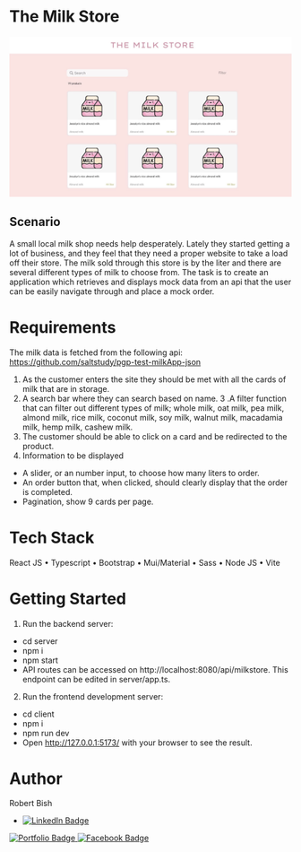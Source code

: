 # The Milk Store

<img src='./client/src/assets/milkstore.png' width='800'/>

## Scenario
A small local milk shop needs help desperately. Lately they started getting a lot of business, and they feel that they need a proper website to take a load off their store. The milk sold through this store is by the liter and there are several different types of milk to choose from. The task is to create an application which retrieves and displays mock data from an api that the user can be easily navigate through and place a mock order.

# Requirements
The milk data is fetched from the following api: https://github.com/saltstudy/pgp-test-milkApp-json
1. As the customer enters the site they should be met with all the cards of milk that are in storage.
2. A search bar where they can search based on name.
3 .A filter function that can filter out different types of milk; whole milk, oat milk, pea milk, almond milk, rice milk, coconut milk, soy milk, walnut milk, macadamia milk, hemp milk, cashew milk.
4. The customer should be able to click on a card and be redirected to the product.
5. Information to be displayed
  - A slider, or an number input, to choose how many liters to order.
  - An order button that, when clicked, should clearly display that the order is completed.
  - Pagination, show 9 cards per page.

# Tech Stack
React JS • 
Typescript • 
Bootstrap • 
Mui/Material • 
Sass • 
Node JS • 
Vite

# Getting Started
1. Run the backend server:
- cd server
- npm i
- npm start
- API routes can be accessed on http://localhost:8080/api/milkstore. This endpoint can be edited in server/app.ts.

2. Run the frontend development server:  
- cd client
- npm i
- npm run dev
- Open http://127.0.0.1:5173/ with your browser to see the result.

# Author
Robert Bish
- <a href='https://www.linkedin.com/in/robert-bish-1a6a8637'>
  <img src='https://img.shields.io/badge/LinkedIn-blue?style=for-the-badge&logo=linkedin&logoColor=white' alt='LinkedIn Badge'/>
</a>
<a href='https://robertbishwebdeveloper.com'>
  <img src='https://img.shields.io/badge/Portfolio-darkgreen?style=for-the-badge&logo=portfolio&logoColor=white' alt='Portfolio Badge'/>
</a>
<a href='https://www.facebook.com/robert.bish.9'>
  <img src='https://img.shields.io/badge/Facebook-darkblue?style=for-the-badge&logo=facebook&logoColor=white' alt='Facebook Badge'/>
</a>


